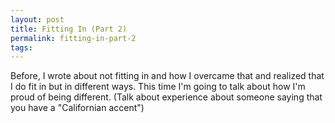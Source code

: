 ```yaml
---
layout: post
title: Fitting In (Part 2)
permalink: fitting-in-part-2
tags:
---
```


Before, I wrote about not fitting in and how I overcame that and realized that I do fit in but in different ways. This time I'm going to talk about how I'm proud of being different. (Talk about experience about someone saying that you have a "Californian accent")
